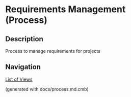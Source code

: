 # Requirements Management (Process)
## Description
Process to manage requirements for projects



## Navigation
[List of Views](../../views.md)

(generated with docs/process.md.cmb)

